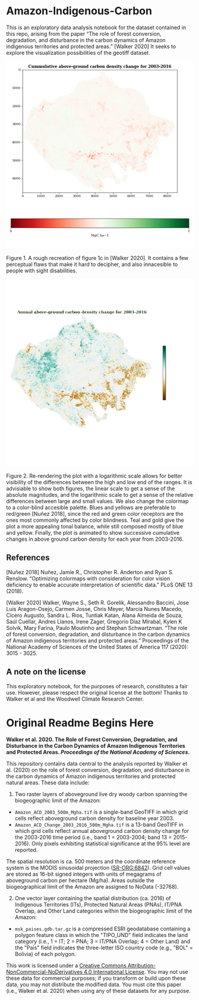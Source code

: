 # Amazon-Indigenous-Carbon

This is an exploratory data analysis notebook for the dataset contained in this repo, arising from the paper “The role of forest conversion, degradation, and disturbance in the carbon dynamics of Amazon indigenous territories and protected areas.” [Walker 2020] It seeks to explore the visualization possibilities of the geotiff dataset.

<img src="original-plot.png" />

Figure 1. A rough recreation of figure 1c in [Walker 2020]. It contains a few perceptual flaws that make it hard to decipher, and also innacesible to people with sight disabilities.

<img src="amazon-carbon13frames.gif" />

Figure 2. Re-rendering the plot with a logarithmic scale allows for better visibility of the differences between the high and low end of the ranges. It is advisiable to show both figures, the linear scale to get a sense of the absolute magnitudes, and the logarithmic scale to get a sense of the relative differences between large and small values. We also change the colormap to a color-blind accesible palette. Blues and yellows are preferable to red/green [Nuñez 2018], since the red and green color receptors are the ones most commonly affected by color blindness. Teal and gold give the plot a more appealing tonal balance, while still composed mostly of blue and yellow. Finally, the plot is animated  to show successive cumulative changes in above ground carbon density for each year from 2003-2016.


## References

[Nuñez 2018] Nuñez, Jamie R., Christopher R. Anderton and Ryan S. Renslow. “Optimizing colormaps with consideration for color vision deficiency to enable accurate interpretation of scientific data.” PLoS ONE 13 (2018).

[Walker 2020] Walker, Wayne S., Seth R. Gorelik, Alessandro Baccini, Jose Luis Aragon-Osejo, Carmen Josse, Chris Meyer, Marcia Nunes Macedo, Cicero Augusto, Sandra L. Rios, Tuntiak Katan, Alana Almeida de Souza, Saúl Cuéllar, Andres Llanos, Irene Zager, Gregorio Díaz Mirabal, Kylen K Solvik, Mary Farina, Paulo Moutinho and Stephan Schwartzman. “The role of forest conversion, degradation, and disturbance in the carbon dynamics of Amazon indigenous territories and protected areas.” Proceedings of the National Academy of Sciences of the United States of America 117 (2020): 3015 - 3025.

## A note on the license
This exploratory notebook, for the purposes of research, constitutes a fair use. However, please respect the original license at the bottom! Thanks to Walker et al and the Woodwell Climate Research Center.

#  Original Readme Begins Here

**Walker et al. 2020. The Role of Forest Conversion, Degradation, and Disturbance in the Carbon Dynamics of Amazon Indigenous Territories and Protected Areas. _Proceedings of the National Academy of Sciences_.**

This repository contains data central to the analysis reported by Walker et al. (2020) on the role of forest conversion, degradation, and disturbance in the carbon dynamics of Amazon indigenous territories and protected natural areas. These data include:

1. Two raster layers of aboveground live dry woody carbon spanning the biogeographic limit of the Amazon:
+ `Amazon_ACD_2003_500m_Mgha.tif` is a single-band GeoTIFF in which grid cells reflect aboveground carbon density for baseline year 2003.
+ `Amazon_ACD_Change_2003_2016_500m_Mgha.tif` is a 13-band GeoTIFF in which grid cells reflect annual aboveground carbon density change for the 2003-2016 time period (i.e., band 1 = 2003-2004; band 13 = 2015-2016). Only pixels exhibiting statistical significance at the 95% level are reported.

The spatial resolution is ca. 500 meters and the coordinate reference system is the MODIS sinusoidal projection ([SR-ORG:6842](https://spatialreference.org/ref/sr-org/modis-sinusoidal/)). Grid cell values are stored as 16-bit signed integers with units of megagrams of aboveground carbon per hectare (Mg/ha). Areas outside the biogeographical limit of the Amazon are assigned to NoData (-32768).

2. One vector layer containing the spatial distribution (ca. 2016) of Indigenous Territories (ITs), Protected Natural Areas (PNAs), IT/PNA Overlap, and Other Land categories within the biogeographic limit of the Amazon:
+ `msk_paises.gdb.tar.gz` is a compressed ESRI geodatabase containing a polygon feature class in which the "TIPO_UND" field indicates the land category (i.e., 1 = IT; 2 = PNA; 3 = IT/PNA Overlap; 4 = Other Land) and the "Pais" field indicates the three-letter ISO country code (e.g., "BOL" = Bolivia) of each polygon.

This work is licensed under a  [Creative Commons Attribution-NonCommercial-NoDerivatives 4.0 International License](http://creativecommons.org/licenses/by-nc-nd/4.0/). You may not use these data for commercial purposes; if you transform or build upon these data, you may not distribute the modified data. You must cite this paper (i.e., Walker et al. 2020) when using any of these datasets for any purpose.

